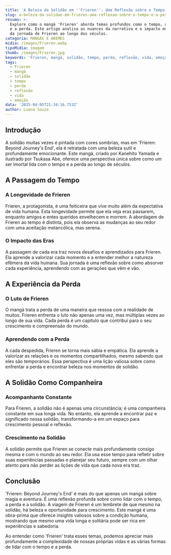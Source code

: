 ```yaml
---
title: 'A Beleza da Solidão em ''Frieren'': Uma Reflexão sobre o Tempo e a Perda'
slug: a-beleza-da-solidao-em-frieren-uma-reflexao-sobre-o-tempo-e-a-perda
resumo: >-
  Explore como o mangá 'Frieren' aborda temas profundos como o tempo, a solidão
  e a perda. Este artigo analisa as nuances da narrativa e o impacto emocional
  da jornada de Frieren ao longo dos séculos.
categoria: MANGÁS E ANIMES
midia: /images/Frieren.webp
tipoMidia: imagem
thumb: /images/Frieren.jpg
keywords: 'Frieren, mangá, solidão, tempo, perda, reflexão, vida, emoção'
tags:
  - Frieren
  - mangá
  - solidão
  - tempo
  - perda
  - reflexão
  - vida
  - emoção
data: '2025-04-05T21:34:16.753Z'
author: Luana Souza
---
```


## Introdução
A solidão muitas vezes é pintada com cores sombrias, mas em 'Frieren: Beyond Journey's End', ela é retratada com uma beleza sutil e profundamente emocionante. Este mangá, criado por Kanehito Yamada e ilustrado por Tsukasa Abe, oferece uma perspectiva única sobre como um ser imortal lida com o tempo e a perda ao longo de séculos.

## A Passagem do Tempo
### A Longevidade de Frieren
Frieren, a protagonista, é uma feiticeira que vive muito além da expectativa de vida humana. Esta longevidade permite que ela veja eras passarem, enquanto amigos e entes queridos envelhecem e morrem. A abordagem de Frieren ao tempo é distinta, pois ela observa as mudanças ao seu redor com uma aceitação melancólica, mas serena.

### O Impacto das Eras
A passagem de cada era traz novos desafios e aprendizados para Frieren. Ela aprende a valorizar cada momento e a entender melhor a natureza efêmera da vida humana. Sua jornada é uma reflexão sobre como absorver cada experiência, aprendendo com as gerações que vêm e vão.

## A Experiência da Perda
### O Luto de Frieren
O mangá trata a perda de uma maneira que ressoa com a realidade de muitos. Frieren enfrenta o luto não apenas uma vez, mas múltiplas vezes ao longo de sua vida. Cada perda é um capítulo que contribui para o seu crescimento e compreensão do mundo.

### Aprendendo com a Perda
A cada despedida, Frieren se torna mais sábia e empática. Ela aprende a valorizar as relações e os momentos compartilhados, mesmo sabendo que eles são temporários. Essa perspectiva é uma lição valiosa sobre como enfrentar a perda e encontrar beleza nos momentos de solidão.

## A Solidão Como Companheira
### Acompanhante Constante
Para Frieren, a solidão não é apenas uma circunstância; é uma companheira constante em sua longa vida. No entanto, ela aprende a encontrar paz e significado nessa solidão, transformando-a em um espaço para crescimento pessoal e reflexão.

### Crescimento na Solidão
A solidão permite que Frieren se conecte mais profundamente consigo mesma e com o mundo ao seu redor. Ela usa esse tempo para refletir sobre suas experiências passadas e planejar seu futuro, sempre com um olhar atento para não perder as lições de vida que cada nova era traz.

## Conclusão
'Frieren: Beyond Journey's End' é mais do que apenas um mangá sobre magia e aventura. É uma reflexão profunda sobre como lidar com o tempo, a perda e a solidão. A viagem de Frieren é um lembrete de que mesmo na solidão, há beleza e oportunidade para crescimento. Este mangá é uma obra-prima que oferece insights valiosos sobre a condição humana, mostrando que mesmo uma vida longa e solitária pode ser rica em experiências e sabedoria.

Ao entender como 'Frieren' trata esses temas, podemos apreciar mais profundamente a complexidade de nossas próprias vidas e as várias formas de lidar com o tempo e a perda.
